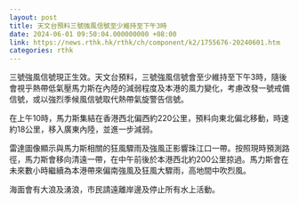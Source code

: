 ```yaml
---
layout: post
title: 天文台預料三號強風信號至少維持至下午3時
date: 2024-06-01 09:50:04.000000000 +08:00
link: https://news.rthk.hk/rthk/ch/component/k2/1755676-20240601.htm
categories: rthk
---
```


三號強風信號現正生效。天文台預料，三號強風信號會至少維持至下午3時，隨後會視乎熱帶低氣壓馬力斯在內陸的減弱程度及本港的風力變化，考慮改發一號戒備信號，或以強烈季候風信號取代熱帶氣旋警告信號。

在上午10時，馬力斯集結在香港西北偏西約220公里，預料向東北偏北移動，時速約18公里，移入廣東內陸，並進一步減弱。

雷達圖像顯示與馬力斯相關的狂風驟雨及強風正影響珠江口一帶。按照現時預測路徑，馬力斯會移向清遠一帶，在中午前後於本港西北約200公里掠過。馬力斯會在未來數小時繼續為本港帶來偏南強風及狂風大驟雨，高地間中吹烈風。

海面會有大浪及湧浪，市民請遠離岸邊及停止所有水上活動。
